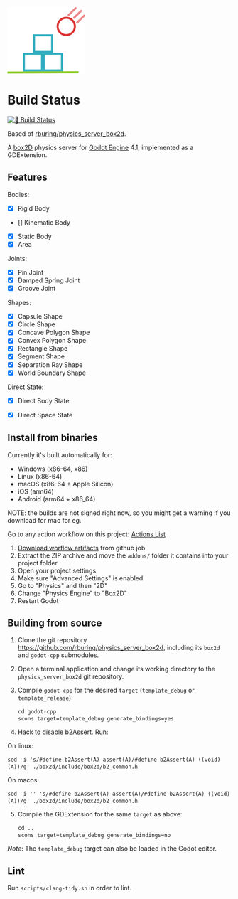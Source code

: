 ![Box2D Logo](box2d_icon.svg)

# Build Status
[![🔗 Build Status](https://github.com/godot-box2d/godot-box2d/actions/workflows/runner.yml/badge.svg)](https://github.com/godot-box2d/godot-box2d/actions/workflows/runner.yml)

Based of [rburing/physics_server_box2d](https://github.com/rburing/physics_server_box2d).

A [box2D](https://github.com/erincatto/box2d) physics server for [Godot Engine](https://github.com/godotengine/godot) 4.1, implemented as a GDExtension.

## Features

Bodies:
- [x] Rigid Body
- [] Kinematic Body
- [x] Static Body
- [x] Area

Joints:
- [x] Pin Joint
- [x] Damped Spring Joint
- [x] Groove Joint

Shapes:
- [x] Capsule Shape
- [x] Circle Shape
- [x] Concave Polygon Shape
- [x] Convex Polygon Shape
- [x] Rectangle Shape
- [x] Segment Shape
- [x] Separation Ray Shape
- [x] World Boundary Shape

Direct State:
- [x] Direct Body State
- [x] Direct Space State


## Install from binaries

Currently it's built automatically for:

- Windows (x86-64, x86)
- Linux (x86-64)
- macOS (x86-64 + Apple Silicon)
- iOS (arm64)
- Android (arm64 + x86_64)

NOTE: the builds are not signed right now, so you might get a warning if you download for mac for eg.


Go to any action workflow on this project: [Actions List](https://github.com/rburing/physics_server_box2d/actions)

1. [Download worflow artifacts](https://docs.github.com/en/actions/managing-workflow-runs/downloading-workflow-artifacts) from github job
2. Extract the ZIP archive and move the `addons/` folder it contains into your project folder
3. Open your project settings
4. Make sure "Advanced Settings" is enabled
5. Go to "Physics" and then "2D"
6. Change "Physics Engine" to "Box2D"
7. Restart Godot

## Building from source

1. Clone the git repository https://github.com/rburing/physics_server_box2d, including its `box2d` and `godot-cpp` submodules.

2. Open a terminal application and change its working directory to the `physics_server_box2d` git repository.

3. Compile `godot-cpp` for the desired `target` (`template_debug` or `template_release`):

       cd godot-cpp
       scons target=template_debug generate_bindings=yes

4. Hack to disable b2Assert. Run:

On linux:

```
sed -i 's/#define b2Assert(A) assert(A)/#define b2Assert(A) ((void)(A))/g' ./box2d/include/box2d/b2_common.h
```

On macos:

```
sed -i '' 's/#define b2Assert(A) assert(A)/#define b2Assert(A) ((void)(A))/g' ./box2d/include/box2d/b2_common.h
```

5. Compile the GDExtension for the same `target` as above:

       cd ..
       scons target=template_debug generate_bindings=no

*Note*: The `template_debug` target can also be loaded in the Godot editor.

## Lint

Run `scripts/clang-tidy.sh` in order to lint.
